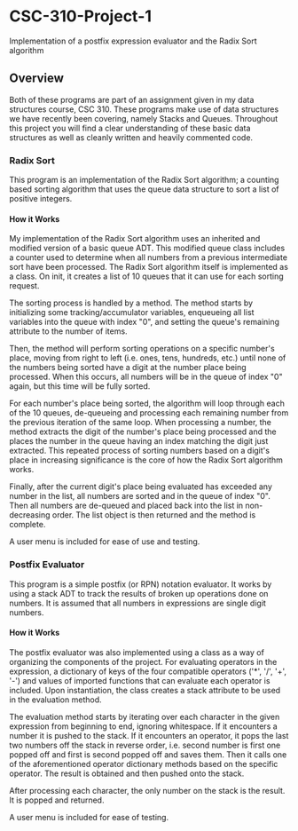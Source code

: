 # CSC-310-Project-1
Implementation of a postfix expression evaluator and the Radix Sort algorithm

## Overview
Both of these programs are part of an assignment given in my data structures course, CSC 310. These programs make use
of data structures we have recently been covering, namely Stacks and Queues. Throughout this project you will find a
clear understanding of these basic data structures as well as cleanly written and heavily commented code.

### Radix Sort
This program is an implementation of the Radix Sort algorithm; a counting based sorting algorithm that uses the queue
data structure to sort a list of positive integers.

#### How it Works
My implementation of the Radix Sort algorithm uses an inherited and modified version of a basic queue ADT. This 
modified queue class includes a counter used to determine when all numbers from a previous intermediate sort have been
processed. The Radix Sort algorithm itself is implemented as a class. On init, it creates a list of 10 queues that it
can use for each sorting request.

The sorting process is handled by a method. The method starts by initializing some 
tracking/accumulator variables, enqueueing all list variables into the queue with index "0", and setting the queue's 
remaining attribute to the number of items.

Then, the method will perform sorting operations on a specific number's 
place, moving from right to left (i.e. ones, tens, hundreds, etc.) until none of the numbers being sorted have a 
digit at the number place being processed. When this occurs, all numbers will be in the queue of index "0" again, but
this time will be fully sorted.

For each number's place being sorted, the algorithm will loop through each of the 10 queues, de-queueing and 
processing each remaining number from the previous iteration of the same loop. When processing a number, the method 
extracts the digit of the number's place being processed and the places the number in the queue having an index 
matching the digit just extracted. This repeated process of sorting numbers based on a digit's place in increasing 
significance is the core of how the Radix Sort algorithm works.

Finally, after the current digit's place being evaluated has exceeded any number in the list, all numbers are sorted 
and in the queue of index "0". Then all numbers are de-queued and placed back into the list in non-decreasing order. 
The list object is then returned and the method is complete.

A user menu is included for ease of use and testing.

### Postfix Evaluator
This program is a simple postfix (or RPN) notation evaluator. It works by using a stack ADT to track the results of 
broken up operations done on numbers. It is assumed that all numbers in expressions are single digit numbers.

#### How it Works
The postfix evaluator was also implemented using a class as a way of organizing the components of the project. For 
evaluating operators in the expression, a dictionary of keys of the four compatible operators ('*', '/', '+', '-') 
and values of imported functions that can evaluate each operator is included. Upon instantiation, the class creates 
a stack attribute to be used in the evaluation method.

The evaluation method starts by iterating over each character in the given expression from beginning to end, ignoring 
whitespace. If it encounters a number it is pushed to the stack. If it encounters an operator, it pops the last two
numbers off the stack in reverse order, i.e. second number is first one popped off and first is second popped off and
saves them. Then it calls one of the aforementioned operator dictionary methods based on the specific operator. The 
result is obtained and then pushed onto the stack.

After processing each character, the only number on the stack is the result. It is popped and returned.

A user menu is included for ease of testing.